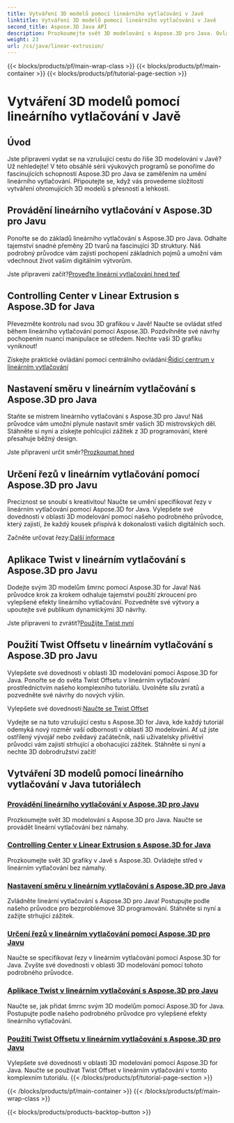 ```yaml
---
title: Vytváření 3D modelů pomocí lineárního vytlačování v Javě
linktitle: Vytváření 3D modelů pomocí lineárního vytlačování v Javě
second_title: Aspose.3D Java API
description: Prozkoumejte svět 3D modelování s Aspose.3D pro Java. Ovládněte lineární vytlačování bez námahy. Ovládací centrum, nastavení směru, určení řezů, použití twistu a další!
weight: 23
url: /cs/java/linear-extrusion/
---
```


{{< blocks/products/pf/main-wrap-class >}}
{{< blocks/products/pf/main-container >}}
{{< blocks/products/pf/tutorial-page-section >}}

# Vytváření 3D modelů pomocí lineárního vytlačování v Javě

## Úvod


Jste připraveni vydat se na vzrušující cestu do říše 3D modelování v Javě? Už nehledejte! V této obsáhlé sérii výukových programů se ponoříme do fascinujících schopností Aspose.3D pro Java se zaměřením na umění lineárního vytlačování. Připoutejte se, když vás provedeme složitostí vytváření ohromujících 3D modelů s přesností a lehkostí.

## Provádění lineárního vytlačování v Aspose.3D pro Javu

Ponořte se do základů lineárního vytlačování s Aspose.3D pro Java. Odhalte tajemství snadné přeměny 2D tvarů na fascinující 3D struktury. Náš podrobný průvodce vám zajistí pochopení základních pojmů a umožní vám vdechnout život vašim digitálním výtvorům.

 Jste připraveni začít?[Proveďte lineární vytlačování hned teď](./performing-linear-extrusion/)

## Controlling Center v Linear Extrusion s Aspose.3D for Java

Převezměte kontrolu nad svou 3D grafikou v Javě! Naučte se ovládat střed během lineárního vytlačování pomocí Aspose.3D. Pozdvihněte své návrhy pochopením nuancí manipulace se středem. Nechte vaši 3D grafiku vyniknout!

 Získejte praktické ovládání pomocí centrálního ovládání:[Řídicí centrum v lineárním vytlačování](./controlling-center/)

## Nastavení směru v lineárním vytlačování s Aspose.3D pro Java

Staňte se mistrem lineárního vytlačování s Aspose.3D pro Javu! Náš průvodce vám umožní plynule nastavit směr vašich 3D mistrovských děl. Stáhněte si nyní a získejte pohlcující zážitek z 3D programování, které přesahuje běžný design.

 Jste připraveni určit směr?[Prozkoumat hned](./setting-direction/)

## Určení řezů v lineárním vytlačování pomocí Aspose.3D pro Javu

Preciznost se snoubí s kreativitou! Naučte se umění specifikovat řezy v lineárním vytlačování pomocí Aspose.3D for Java. Vylepšete své dovednosti v oblasti 3D modelování pomocí našeho podrobného průvodce, který zajistí, že každý kousek přispívá k dokonalosti vašich digitálních soch.

 Začněte určovat řezy:[Další informace](./specifying-slices/)

## Aplikace Twist v lineárním vytlačování s Aspose.3D pro Javu

Dodejte svým 3D modelům šmrnc pomocí Aspose.3D for Java! Náš průvodce krok za krokem odhaluje tajemství použití zkroucení pro vylepšené efekty lineárního vytlačování. Pozvedněte své výtvory a upoutejte své publikum dynamickými 3D návrhy.

 Jste připraveni to zvrátit?[Použijte Twist nyní](./applying-twist/)

## Použití Twist Offsetu v lineárním vytlačování s Aspose.3D pro Javu

Vylepšete své dovednosti v oblasti 3D modelování pomocí Aspose.3D for Java. Ponořte se do světa Twist Offsetu v lineárním vytlačování prostřednictvím našeho komplexního tutoriálu. Uvolněte sílu zvratů a pozvedněte své návrhy do nových výšin.

 Vylepšete své dovednosti:[Naučte se Twist Offset](./using-twist-offset/)

Vydejte se na tuto vzrušující cestu s Aspose.3D for Java, kde každý tutoriál odemyká nový rozměr vaší odbornosti v oblasti 3D modelování. Ať už jste ostřílený vývojář nebo zvědavý začátečník, naši uživatelsky přívětiví průvodci vám zajistí strhující a obohacující zážitek. Stáhněte si nyní a nechte 3D dobrodružství začít!
## Vytváření 3D modelů pomocí lineárního vytlačování v Java tutoriálech
### [Provádění lineárního vytlačování v Aspose.3D pro Javu](./performing-linear-extrusion/)
Prozkoumejte svět 3D modelování s Aspose.3D pro Java. Naučte se provádět lineární vytlačování bez námahy.
### [Controlling Center v Linear Extrusion s Aspose.3D for Java](./controlling-center/)
Prozkoumejte svět 3D grafiky v Javě s Aspose.3D. Ovládejte střed v lineárním vytlačování bez námahy.
### [Nastavení směru v lineárním vytlačování s Aspose.3D pro Java](./setting-direction/)
Zvládněte lineární vytlačování s Aspose.3D pro Java! Postupujte podle našeho průvodce pro bezproblémové 3D programování. Stáhněte si nyní a zažijte strhující zážitek.
### [Určení řezů v lineárním vytlačování pomocí Aspose.3D pro Javu](./specifying-slices/)
Naučte se specifikovat řezy v lineárním vytlačování pomocí Aspose.3D for Java. Zvyšte své dovednosti v oblasti 3D modelování pomocí tohoto podrobného průvodce.
### [Aplikace Twist v lineárním vytlačování s Aspose.3D pro Javu](./applying-twist/)
Naučte se, jak přidat šmrnc svým 3D modelům pomocí Aspose.3D for Java. Postupujte podle našeho podrobného průvodce pro vylepšené efekty lineárního vytlačování.
### [Použití Twist Offsetu v lineárním vytlačování s Aspose.3D pro Javu](./using-twist-offset/)
Vylepšete své dovednosti v oblasti 3D modelování pomocí Aspose.3D for Java. Naučte se používat Twist Offset v lineárním vytlačování v tomto komplexním tutoriálu.
{{< /blocks/products/pf/tutorial-page-section >}}

{{< /blocks/products/pf/main-container >}}
{{< /blocks/products/pf/main-wrap-class >}}

{{< blocks/products/products-backtop-button >}}
